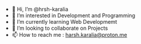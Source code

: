 - 👋 Hi, I’m @hrsh-karalia
- 👀 I’m interested in Development and Programming
- 🌱 I’m currently learning Web Developmemt
- 💞️ I’m looking to collaborate on Projects
- 📫 How to reach me : harsh.karalia@proton.me

<!---
hrsh-karalia/hrsh-karalia is a ✨ special ✨ repository because its `README.md` (this file) appears on your GitHub profile.
You can click the Preview link to take a look at your changes.
--->
